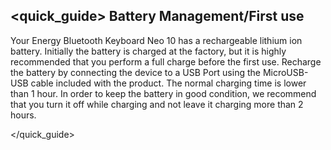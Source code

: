## <quick_guide> Battery Management/First use

Your Energy Bluetooth Keyboard Neo 10 has a rechargeable lithium ion battery. Initially the battery is charged at the factory, but it is highly recommended that you perform a full charge before the first use.
Recharge the battery by connecting the device to a USB Port using the MicroUSB-USB cable included with the product. The normal charging time is lower than 1 hour. In order to keep the battery in good condition, we recommend that you turn it off while charging and not leave it charging more than 2 hours.

</quick_guide>
